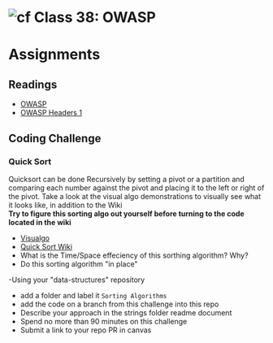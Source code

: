 # ![cf](http://i.imgur.com/7v5ASc8.png) Class 38: OWASP

# Assignments

## Readings
- [OWASP](https://www.owasp.org/index.php/.NET_Security_Cheat_Sheet#ASP.NET_MVC_Guidance)
- [OWASP Headers 1](https://dotnetcore.gaprogman.com/2017/07/20/net-core-middleware-owasp-headers-part-1/)

## Coding Challenge

### Quick Sort
Quicksort can be done Recursively by setting a pivot or a partition and comparing each number against the pivot and placing it to the left or right of the pivot. 
Take a look at the visual algo demonstrations to visually see what it looks like, in addition to the Wiki 
<br />
**Try to figure this sorting algo out yourself before turning to the code located in the wiki**

- [Visualgo](https://visualgo.net/en/sorting)
- [Quick Sort Wiki](https://en.wikipedia.org/wiki/Quicksort)
- What is the Time/Space effeciency of this sorthing algorithm? Why?
- Do this sorting algorithm "in place"

-Using your "data-structures" repository
  - add a folder and label it `Sorting Algorithms`
  - add the code on a branch from this challenge into this repo
  - Describe your approach in the strings folder readme document
  - Spend no more than 90 minutes on this challenge
  - Submit a link to your repo PR in canvas
